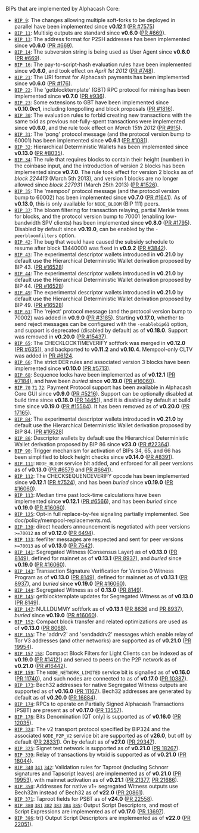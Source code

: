 BIPs that are implemented by Alphacash Core:

* [`BIP 9`](https://github.com/alphacash/bips/blob/master/bip-0009.mediawiki): The changes allowing multiple soft-forks to be deployed in parallel have been implemented since **v0.12.1**  ([PR #7575](https://github.com/alphacash/alphacash/pull/7575))
* [`BIP 11`](https://github.com/alphacash/bips/blob/master/bip-0011.mediawiki): Multisig outputs are standard since **v0.6.0** ([PR #669](https://github.com/alphacash/alphacash/pull/669)).
* [`BIP 13`](https://github.com/alphacash/bips/blob/master/bip-0013.mediawiki): The address format for P2SH addresses has been implemented since **v0.6.0** ([PR #669](https://github.com/alphacash/alphacash/pull/669)).
* [`BIP 14`](https://github.com/alphacash/bips/blob/master/bip-0014.mediawiki): The subversion string is being used as User Agent since **v0.6.0** ([PR #669](https://github.com/alphacash/alphacash/pull/669)).
* [`BIP 16`](https://github.com/alphacash/bips/blob/master/bip-0016.mediawiki): The pay-to-script-hash evaluation rules have been implemented since **v0.6.0**, and took effect on *April 1st 2012* ([PR #748](https://github.com/alphacash/alphacash/pull/748)).
* [`BIP 21`](https://github.com/alphacash/bips/blob/master/bip-0021.mediawiki): The URI format for Alphacash payments has been implemented since **v0.6.0** ([PR #176](https://github.com/alphacash/alphacash/pull/176)).
* [`BIP 22`](https://github.com/alphacash/bips/blob/master/bip-0022.mediawiki): The 'getblocktemplate' (GBT) RPC protocol for mining has been implemented since **v0.7.0** ([PR #936](https://github.com/alphacash/alphacash/pull/936)).
* [`BIP 23`](https://github.com/alphacash/bips/blob/master/bip-0023.mediawiki): Some extensions to GBT have been implemented since **v0.10.0rc1**, including longpolling and block proposals ([PR #1816](https://github.com/alphacash/alphacash/pull/1816)).
* [`BIP 30`](https://github.com/alphacash/bips/blob/master/bip-0030.mediawiki): The evaluation rules to forbid creating new transactions with the same txid as previous not-fully-spent transactions were implemented since **v0.6.0**, and the rule took effect on *March 15th 2012* ([PR #915](https://github.com/alphacash/alphacash/pull/915)).
* [`BIP 31`](https://github.com/alphacash/bips/blob/master/bip-0031.mediawiki): The 'pong' protocol message (and the protocol version bump to 60001) has been implemented since **v0.6.1** ([PR #1081](https://github.com/alphacash/alphacash/pull/1081)).
* [`BIP 32`](https://github.com/alphacash/bips/blob/master/bip-0032.mediawiki): Hierarchical Deterministic Wallets has been implemented since **v0.13.0** ([PR #8035](https://github.com/alphacash/alphacash/pull/8035)).
* [`BIP 34`](https://github.com/alphacash/bips/blob/master/bip-0034.mediawiki): The rule that requires blocks to contain their height (number) in the coinbase input, and the introduction of version 2 blocks has been implemented since **v0.7.0**. The rule took effect for version 2 blocks as of *block 224413* (March 5th 2013), and version 1 blocks are no longer allowed since *block 227931* (March 25th 2013) ([PR #1526](https://github.com/alphacash/alphacash/pull/1526)).
* [`BIP 35`](https://github.com/alphacash/bips/blob/master/bip-0035.mediawiki): The 'mempool' protocol message (and the protocol version bump to 60002) has been implemented since **v0.7.0** ([PR #1641](https://github.com/alphacash/alphacash/pull/1641)). As of **v0.13.0**, this is only available for `NODE_BLOOM` (BIP 111) peers.
* [`BIP 37`](https://github.com/alphacash/bips/blob/master/bip-0037.mediawiki): The bloom filtering for transaction relaying, partial Merkle trees for blocks, and the protocol version bump to 70001 (enabling low-bandwidth SPV clients) has been implemented since **v0.8.0** ([PR #1795](https://github.com/alphacash/alphacash/pull/1795)). Disabled by default since **v0.19.0**, can be enabled by the `-peerbloomfilters` option.
* [`BIP 42`](https://github.com/alphacash/bips/blob/master/bip-0042.mediawiki): The bug that would have caused the subsidy schedule to resume after block 13440000 was fixed in **v0.9.2** ([PR #3842](https://github.com/alphacash/alphacash/pull/3842)).
* [`BIP 43`](https://github.com/alphacash/bips/blob/master/bip-0043.mediawiki): The experimental descriptor wallets introduced in **v0.21.0** by default use the Hierarchical Deterministic Wallet derivation proposed by BIP 43. ([PR #16528](https://github.com/alphacash/alphacash/pull/16528))
* [`BIP 44`](https://github.com/alphacash/bips/blob/master/bip-0044.mediawiki): The experimental descriptor wallets introduced in **v0.21.0** by default use the Hierarchical Deterministic Wallet derivation proposed by BIP 44. ([PR #16528](https://github.com/alphacash/alphacash/pull/16528))
* [`BIP 49`](https://github.com/alphacash/bips/blob/master/bip-0049.mediawiki): The experimental descriptor wallets introduced in **v0.21.0** by default use the Hierarchical Deterministic Wallet derivation proposed by BIP 49. ([PR #16528](https://github.com/alphacash/alphacash/pull/16528))
* [`BIP 61`](https://github.com/alphacash/bips/blob/master/bip-0061.mediawiki): The 'reject' protocol message (and the protocol version bump to 70002) was added in **v0.9.0** ([PR #3185](https://github.com/alphacash/alphacash/pull/3185)). Starting **v0.17.0**, whether to send reject messages can be configured with the `-enablebip61` option, and support is deprecated (disabled by default) as of **v0.18.0**. Support was removed in **v0.20.0** ([PR #15437](https://github.com/alphacash/alphacash/pull/15437)).
* [`BIP 65`](https://github.com/alphacash/bips/blob/master/bip-0065.mediawiki): The CHECKLOCKTIMEVERIFY softfork was merged in **v0.12.0** ([PR #6351](https://github.com/alphacash/alphacash/pull/6351)), and backported to **v0.11.2** and **v0.10.4**. Mempool-only CLTV was added in [PR #6124](https://github.com/alphacash/alphacash/pull/6124).
* [`BIP 66`](https://github.com/alphacash/bips/blob/master/bip-0066.mediawiki): The strict DER rules and associated version 3 blocks have been implemented since **v0.10.0** ([PR #5713](https://github.com/alphacash/alphacash/pull/5713)).
* [`BIP 68`](https://github.com/alphacash/bips/blob/master/bip-0068.mediawiki): Sequence locks have been implemented as of **v0.12.1**  ([PR #7184](https://github.com/alphacash/alphacash/pull/7184)), and have been *buried* since **v0.19.0** ([PR #16060](https://github.com/alphacash/alphacash/pull/16060)).
* [`BIP 70`](https://github.com/alphacash/bips/blob/master/bip-0070.mediawiki) [`71`](https://github.com/alphacash/bips/blob/master/bip-0071.mediawiki) [`72`](https://github.com/alphacash/bips/blob/master/bip-0072.mediawiki):
  Payment Protocol support has been available in Alphacash Core GUI since **v0.9.0** ([PR #5216](https://github.com/alphacash/alphacash/pull/5216)).
  Support can be optionally disabled at build time since **v0.18.0** ([PR 14451](https://github.com/alphacash/alphacash/pull/14451)),
  and it is disabled by default at build time since **v0.19.0** ([PR #15584](https://github.com/alphacash/alphacash/pull/15584)).
  It has been removed as of **v0.20.0** ([PR 17165](https://github.com/alphacash/alphacash/pull/17165)).
* [`BIP 84`](https://github.com/alphacash/bips/blob/master/bip-0084.mediawiki): The experimental descriptor wallets introduced in **v0.21.0** by default use the Hierarchical Deterministic Wallet derivation proposed by BIP 84. ([PR #16528](https://github.com/alphacash/alphacash/pull/16528))
* [`BIP 86`](https://github.com/alphacash/bips/blob/master/bip-0086.mediawiki): Descriptor wallets by default use the Hierarchical Deterministic Wallet derivation proposed by BIP 86 since **v23.0** ([PR #22364](https://github.com/alphacash/alphacash/pull/22364)).
* [`BIP 90`](https://github.com/alphacash/bips/blob/master/bip-0090.mediawiki): Trigger mechanism for activation of BIPs 34, 65, and 66 has been simplified to block height checks since **v0.14.0** ([PR #8391](https://github.com/alphacash/alphacash/pull/8391)).
* [`BIP 111`](https://github.com/alphacash/bips/blob/master/bip-0111.mediawiki): `NODE_BLOOM` service bit added, and enforced for all peer versions as of **v0.13.0** ([PR #6579](https://github.com/alphacash/alphacash/pull/6579) and [PR #6641](https://github.com/alphacash/alphacash/pull/6641)).
* [`BIP 112`](https://github.com/alphacash/bips/blob/master/bip-0112.mediawiki): The CHECKSEQUENCEVERIFY opcode has been implemented since **v0.12.1** ([PR #7524](https://github.com/alphacash/alphacash/pull/7524)), and has been *buried* since **v0.19.0** ([PR #16060](https://github.com/alphacash/alphacash/pull/16060)).
* [`BIP 113`](https://github.com/alphacash/bips/blob/master/bip-0113.mediawiki): Median time past lock-time calculations have been implemented since **v0.12.1** ([PR #6566](https://github.com/alphacash/alphacash/pull/6566)), and has been *buried* since **v0.19.0** ([PR #16060](https://github.com/alphacash/alphacash/pull/16060)).
* [`BIP 125`](https://github.com/alphacash/bips/blob/master/bip-0125.mediawiki): Opt-in full replace-by-fee signaling partially implemented. See doc/policy/mempool-replacements.md.
* [`BIP 130`](https://github.com/alphacash/bips/blob/master/bip-0130.mediawiki): direct headers announcement is negotiated with peer versions `>=70012` as of **v0.12.0** ([PR 6494](https://github.com/alphacash/alphacash/pull/6494)).
* [`BIP 133`](https://github.com/alphacash/bips/blob/master/bip-0133.mediawiki): feefilter messages are respected and sent for peer versions `>=70013` as of **v0.13.0** ([PR 7542](https://github.com/alphacash/alphacash/pull/7542)).
* [`BIP 141`](https://github.com/alphacash/bips/blob/master/bip-0141.mediawiki): Segregated Witness (Consensus Layer) as of **v0.13.0** ([PR 8149](https://github.com/alphacash/alphacash/pull/8149)), defined for mainnet as of **v0.13.1** ([PR 8937](https://github.com/alphacash/alphacash/pull/8937)), and *buried* since **v0.19.0** ([PR #16060](https://github.com/alphacash/alphacash/pull/16060)).
* [`BIP 143`](https://github.com/alphacash/bips/blob/master/bip-0143.mediawiki): Transaction Signature Verification for Version 0 Witness Program as of **v0.13.0** ([PR 8149](https://github.com/alphacash/alphacash/pull/8149)), defined for mainnet as of **v0.13.1** ([PR 8937](https://github.com/alphacash/alphacash/pull/8937)), and *buried* since **v0.19.0** ([PR #16060](https://github.com/alphacash/alphacash/pull/16060)).
* [`BIP 144`](https://github.com/alphacash/bips/blob/master/bip-0144.mediawiki): Segregated Witness as of **0.13.0** ([PR 8149](https://github.com/alphacash/alphacash/pull/8149)).
* [`BIP 145`](https://github.com/alphacash/bips/blob/master/bip-0145.mediawiki): getblocktemplate updates for Segregated Witness as of **v0.13.0** ([PR 8149](https://github.com/alphacash/alphacash/pull/8149)).
* [`BIP 147`](https://github.com/alphacash/bips/blob/master/bip-0147.mediawiki): NULLDUMMY softfork as of **v0.13.1** ([PR 8636](https://github.com/alphacash/alphacash/pull/8636) and [PR 8937](https://github.com/alphacash/alphacash/pull/8937)), *buried* since **v0.19.0** ([PR #16060](https://github.com/alphacash/alphacash/pull/16060)).
* [`BIP 152`](https://github.com/alphacash/bips/blob/master/bip-0152.mediawiki): Compact block transfer and related optimizations are used as of **v0.13.0** ([PR 8068](https://github.com/alphacash/alphacash/pull/8068)).
* [`BIP 155`](https://github.com/alphacash/bips/blob/master/bip-0155.mediawiki): The 'addrv2' and 'sendaddrv2' messages which enable relay of Tor V3 addresses (and other networks) are supported as of **v0.21.0** ([PR 19954](https://github.com/alphacash/alphacash/pull/19954)).
* [`BIP 157`](https://github.com/alphacash/bips/blob/master/bip-0157.mediawiki)
  [`158`](https://github.com/alphacash/bips/blob/master/bip-0158.mediawiki): Compact Block Filters for Light Clients can be indexed as of **v0.19.0** ([PR #14121](https://github.com/alphacash/alphacash/pull/14121)) and served to peers on the P2P network as of **v0.21.0** ([PR #16442](https://github.com/alphacash/alphacash/pull/16442)).
* [`BIP 159`](https://github.com/alphacash/bips/blob/master/bip-0159.mediawiki): The `NODE_NETWORK_LIMITED` service bit is signalled as of **v0.16.0** ([PR 11740](https://github.com/alphacash/alphacash/pull/11740)), and such nodes are connected to as of **v0.17.0** ([PR 10387](https://github.com/alphacash/alphacash/pull/10387)).
* [`BIP 173`](https://github.com/alphacash/bips/blob/master/bip-0173.mediawiki): Bech32 addresses for native Segregated Witness outputs are supported as of **v0.16.0** ([PR 11167](https://github.com/alphacash/alphacash/pull/11167)). Bech32 addresses are generated by default as of **v0.20.0** ([PR 16884](https://github.com/alphacash/alphacash/pull/16884)).
* [`BIP 174`](https://github.com/alphacash/bips/blob/master/bip-0174.mediawiki): RPCs to operate on Partially Signed Alphacash Transactions (PSBT) are present as of **v0.17.0** ([PR 13557](https://github.com/alphacash/alphacash/pull/13557)).
* [`BIP 176`](https://github.com/alphacash/bips/blob/master/bip-0176.mediawiki): Bits Denomination [QT only] is supported as of **v0.16.0** ([PR 12035](https://github.com/alphacash/alphacash/pull/12035)).
* [`BIP 324`](https://github.com/alphacash/bips/blob/master/bip-0324.mediawiki): The v2 transport protocol specified by BIP324 and the associated `NODE_P2P_V2` service bit are supported as of **v26.0**, but off by default ([PR 28331](https://github.com/alphacash/alphacash/pull/28331)). On by default as of **v27.0** ([PR 29347](https://github.com/alphacash/alphacash/pull/29347)).
* [`BIP 325`](https://github.com/alphacash/bips/blob/master/bip-0325.mediawiki): Signet test network is supported as of **v0.21.0** ([PR 18267](https://github.com/alphacash/alphacash/pull/18267)).
* [`BIP 339`](https://github.com/alphacash/bips/blob/master/bip-0339.mediawiki): Relay of transactions by wtxid is supported as of **v0.21.0** ([PR 18044](https://github.com/alphacash/alphacash/pull/18044)).
* [`BIP 340`](https://github.com/alphacash/bips/blob/master/bip-0340.mediawiki)
  [`341`](https://github.com/alphacash/bips/blob/master/bip-0341.mediawiki)
  [`342`](https://github.com/alphacash/bips/blob/master/bip-0342.mediawiki):
  Validation rules for Taproot (including Schnorr signatures and Tapscript
  leaves) are implemented as of **v0.21.0** ([PR 19953](https://github.com/alphacash/alphacash/pull/19953)),
  with mainnet activation as of **v0.21.1** ([PR 21377](https://github.com/alphacash/alphacash/pull/21377),
  [PR 21686](https://github.com/alphacash/alphacash/pull/21686)).
* [`BIP 350`](https://github.com/alphacash/bips/blob/master/bip-0350.mediawiki): Addresses for native v1+ segregated Witness outputs use Bech32m instead of Bech32 as of **v22.0** ([PR 20861](https://github.com/alphacash/alphacash/pull/20861)).
* [`BIP 371`](https://github.com/alphacash/bips/blob/master/bip-0371.mediawiki): Taproot fields for PSBT as of **v24.0** ([PR 22558](https://github.com/alphacash/alphacash/pull/22558)).
* [`BIP 380`](https://github.com/alphacash/bips/blob/master/bip-0380.mediawiki)
  [`381`](https://github.com/alphacash/bips/blob/master/bip-0381.mediawiki)
  [`382`](https://github.com/alphacash/bips/blob/master/bip-0382.mediawiki)
  [`383`](https://github.com/alphacash/bips/blob/master/bip-0383.mediawiki)
  [`384`](https://github.com/alphacash/bips/blob/master/bip-0384.mediawiki)
  [`385`](https://github.com/alphacash/bips/blob/master/bip-0385.mediawiki):
  Output Script Descriptors, and most of Script Expressions are implemented as of **v0.17.0** ([PR 13697](https://github.com/alphacash/alphacash/pull/13697)).
* [`BIP 386`](https://github.com/alphacash/bips/blob/master/bip-0386.mediawiki): tr() Output Script Descriptors are implemented as of **v22.0** ([PR 22051](https://github.com/alphacash/alphacash/pull/22051)).
